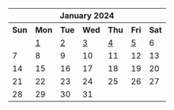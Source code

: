 <table align="center" border="0" cellpadding="0" cellspacing="0" class="month">
 <tr>
  <th class="month" colspan="7">
   January 2024
  </th>
 </tr>
 <tr>
  <th class="sun">
   Sun
  </th>
  <th class="mon">
   Mon
  </th>
  <th class="tue">
   Tue
  </th>
  <th class="wed">
   Wed
  </th>
  <th class="thu">
   Thu
  </th>
  <th class="fri">
   Fri
  </th>
  <th class="sat">
   Sat
  </th>
 </tr>
 <tr>
  <td class="noday">
  </td>
  <td class="mon">
   <a href="20240101.py">
    1
   </a>
  </td>
  <td class="tue">
   <a href="20240102.py">
    2
   </a>
  </td>
  <td class="wed">
   <a href="20240103.py">
    3
   </a>
  </td>
  <td class="thu">
   <a href="20240104.py">
    4
   </a>
  </td>
  <td class="fri">
   <a href="20240105.py">
    5
   </a>
  </td>
  <td class="sat">
   6
  </td>
 </tr>
 <tr>
  <td class="sun">
   7
  </td>
  <td class="mon">
   8
  </td>
  <td class="tue">
   9
  </td>
  <td class="wed">
   10
  </td>
  <td class="thu">
   11
  </td>
  <td class="fri">
   12
  </td>
  <td class="sat">
   13
  </td>
 </tr>
 <tr>
  <td class="sun">
   14
  </td>
  <td class="mon">
   15
  </td>
  <td class="tue">
   16
  </td>
  <td class="wed">
   17
  </td>
  <td class="thu">
   18
  </td>
  <td class="fri">
   19
  </td>
  <td class="sat">
   20
  </td>
 </tr>
 <tr>
  <td class="sun">
   21
  </td>
  <td class="mon">
   22
  </td>
  <td class="tue">
   23
  </td>
  <td class="wed">
   24
  </td>
  <td class="thu">
   25
  </td>
  <td class="fri">
   26
  </td>
  <td class="sat">
   27
  </td>
 </tr>
 <tr>
  <td class="sun">
   28
  </td>
  <td class="mon">
   29
  </td>
  <td class="tue">
   30
  </td>
  <td class="wed">
   31
  </td>
  <td class="noday">
  </td>
  <td class="noday">
  </td>
  <td class="noday">
  </td>
 </tr>
</table>
